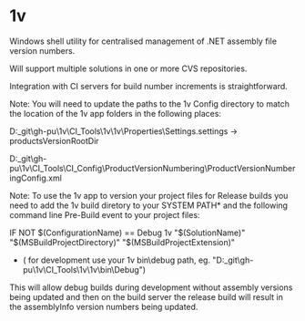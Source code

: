 # 1v
Windows shell utility for centralised management of .NET assembly file version numbers.

Will support multiple solutions in one or more CVS repositories. 

Integration with CI servers for build number increments is straightforward.

Note: You will need to update the paths to the 1v Config directory to match the location of the 1v app folders in the following places:

D:\_git\gh-pu\1v\CI_Tools\1v\1v\Properties\Settings.settings -> productsVersionRootDir

D:\_git\gh-pu\1v\CI_Tools\CI_Config\ProductVersionNumbering\ProductVersionNumberingConfig.xml

Note: To use the 1v app to version your project files for Release builds you need to add the 1v build diretory to your SYSTEM PATH* and the following command line Pre-Build event to your project files:

IF NOT $(ConfigurationName) == Debug 1v "$(SolutionName)" "$(MSBuildProjectDirectory)" "$(MSBuildProjectExtension)"

* ( for development use your 1v bin\debug path, eg. "D:\_git\gh-pu\1v\CI_Tools\1v\1v\bin\Debug")

This will allow debug builds during development without assembly versions being updated and then on the build server the release build will result in the assemblyInfo version numbers being updated.



